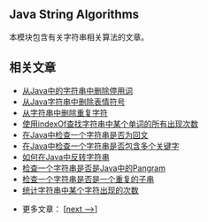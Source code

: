 ## Java String Algorithms

本模块包含有关字符串相关算法的文章。

## 相关文章

+ [从Java中的字符串中删除停用词](docs/从Java中的字符串中删除停用词.md)
+ [从Java字符串中删除表情符号](docs/从Java字符串中删除表情符号.md)
+ [从字符串中删除重复字符](docs/从字符串中删除重复字符.md)
+ [使用indexOf查找字符串中某个单词的所有出现次数](docs/使用indexOf查找字符串中某个单词的所有出现次数.md)
+ [在Java中检查一个字符串是否为回文](docs/在Java中检查一个字符串是否为回文.md)
+ [在Java中检查一个字符串是否包含多个关键字](docs/在Java中检查一个字符串是否包含多个关键字.md)
+ [如何在Java中反转字符串](docs/如何在Java中反转字符串.md)
+ [检查一个字符串是否是Java中的Pangram](docs/检查一个字符串是否是Java中的Pangram.md)
+ [检查一个字符串是否是一个重复的子串](docs/检查一个字符串是否是一个重复的子串.md)
+ [统计字符串中某个字符出现的次数](docs/统计字符串中某个字符出现的次数.md)

- 更多文章： [[next -->]](../java-string-algorithms-2/README.md)